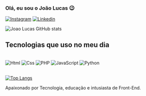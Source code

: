 ### Olá, eu sou o João Lucas 😉

[![Instagram](https://img.shields.io/badge/Instagram-E4405F?style=for-the-badge&logo=instagram&logoColor=white)](https://instagram.com/joaolucas.ms0/)
[![Linkedin](https://img.shields.io/badge/LinkedIn-0077B5?style=for-the-badge&logo=linkedin&logoColor=white)](https://linkedin.com/in/jo%C3%A3o-lucas-moreira-de-sousa/)

![Joao Lucas GitHub stats](https://github-readme-stats.vercel.app/api?username=0joaolucas&show_icons=true&theme=radical)

## Tecnologias que uso no meu dia

<div style="display: inline_block"><br/>
    <img align="center" alt="Html" src="https://img.shields.io/badge/HTML5-E34F26?style=for-the-badge&logo=html5&logoColor=white"/>
    <img align="center" alt="Css" src="https://img.shields.io/badge/CSS-239120?&style=for-the-badge&logo=css3&logoColor=white"/>
    <img align="center" alt="PHP" src="https://img.shields.io/badge/PHP-777BB4?style=for-the-badge&logo=php&logoColor=white"/>
    <img align="center" alt="JavaScript" src="https://img.shields.io/badge/JavaScript-F7DF1E?style=for-the-badge&logo=javascript&logoColor=black"/>
    <img align="center" alt="Python" src="https://img.shields.io/badge/Python-3776AB?style=for-the-badge&logo=python&logoColor=white"/>
</div><br/>

[![Top Langs](https://github-readme-stats.vercel.app/api/top-langs/?username=0joaolucas)](https://github.com/anuraghazra/github-readme-stats)

Apaixonado por Tecnologia, educação e intusiasta de Front-End.
